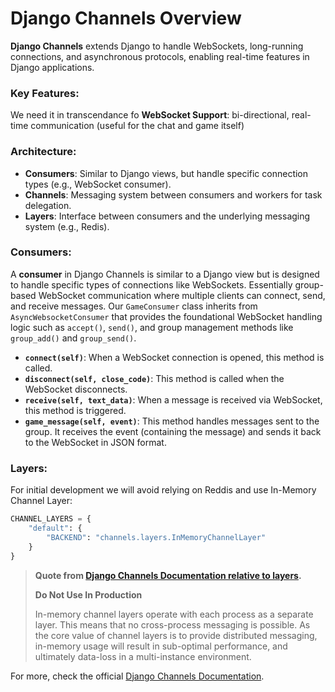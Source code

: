 # Django Channels Overview

**Django Channels** extends Django to handle WebSockets, long-running connections, and asynchronous protocols, enabling real-time features in Django applications.

### Key Features:
We need it in transcendance fo **WebSocket Support**: bi-directional, real-time communication (useful for the chat and game itself)

### Architecture:
- **Consumers**: Similar to Django views, but handle specific connection types (e.g., WebSocket consumer).
- **Channels**: Messaging system between consumers and workers for task delegation.
- **Layers**: Interface between consumers and the underlying messaging system (e.g., Redis).


### Consumers:
A **consumer** in Django Channels is similar to a Django view but is designed to handle specific types of connections like WebSockets. Essentially group-based WebSocket communication where multiple clients can connect, send, and receive messages.
Our `GameConsumer` class inherits from `AsyncWebsocketConsumer` that provides the foundational WebSocket handling logic such as `accept()`, `send()`, and group management methods like `group_add()` and `group_send()`.

- **`connect(self)`**: When a WebSocket connection is opened, this method is called. 
- **`disconnect(self, close_code)`**: This method is called when the WebSocket disconnects.
- **`receive(self, text_data)`**: When a message is received via WebSocket, this method is triggered.
- **`game_message(self, event)`**: This method handles messages sent to the group. It receives the event (containing the message) and sends it back to the WebSocket in JSON format.


### Layers:
For initial development we will avoid relying on Reddis and use In-Memory Channel Layer:

```python
CHANNEL_LAYERS = {
    "default": {
        "BACKEND": "channels.layers.InMemoryChannelLayer"
    }
}
```
> **Quote from [Django Channels Documentation relative to layers](https://channels.readthedocs.io/en/stable/topics/channel_layers.html).**
> 
> **Do Not Use In Production**
> 
> In-memory channel layers operate with each process as a separate layer. This means that no cross-process messaging is possible. As the core value of channel layers is to provide distributed messaging, in-memory usage will result in sub-optimal performance, and ultimately data-loss in a multi-instance environment.



For more, check the official [Django Channels Documentation](https://channels.readthedocs.io/).


